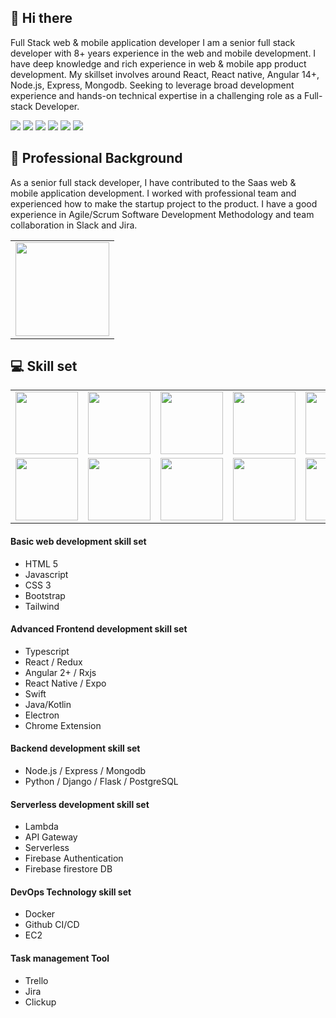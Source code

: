 ## <span class="wave">👋</span> Hi there
Full Stack web & mobile application developer
I am a senior full stack developer with 8+ years experience in the web and mobile development. I have deep knowledge and rich experience in web & mobile app product development. My skillset involves around React, React native, Angular 14+, Node.js, Express, Mongodb. Seeking to leverage broad development experience and hands-on technical expertise in a challenging role as a Full-stack Developer.

![](https://img.shields.io/badge/React-blue)  ![](https://img.shields.io/badge/React&nbsp;Native-blue) ![](https://img.shields.io/badge/Angular&nbsp;14+-blue) ![](https://img.shields.io/badge/Node.js-blue) ![](https://img.shields.io/badge/Express-blue) ![](https://img.shields.io/badge/Mongodb-blue)

## :muscle: Professional Background
As a senior full stack developer, I have contributed to the Saas web & mobile application development. I worked with professional team and experienced how to make the startup project to the product. I have a good experience in Agile/Scrum Software Development Methodology and team collaboration in Slack and Jira.

<table><tr><td>
<img  height="150px" src="https://github-readme-stats.vercel.app/api/top-langs/?username=cg-jian&layout=compact&theme=merko&count_private=true" /> 
</td></tr></table>

## :computer: Skill set
<table>
  <tr>
    <td><img src="https://cdn.iconscout.com/icon/free/png-128/react-3-1175109.png" width="100"></td>
    <td><img src="https://cdn.iconscout.com/icon/free/png-128/nodejs-2-226035.png" width="100"></td>
    <td><img src="https://cdn.iconscout.com/icon/free/png-128/vuejs-3-1175070.png" width="100"></td>
    <td><img src="https://cdn.iconscout.com/icon/free/png-128/angular-3-226070.png" width="100"></td>
    <td><img src="https://cdn.iconscout.com/icon/free/png-128/javascript-1-225993.png" width="100"></td>
    <td><img src="https://cdn.iconscout.com/icon/free/png-128/jquery-7-1175152.png" width="100"></td>
    <td><img src="https://cdn.iconscout.com/icon/free/png-128/typescript-1-1175078.png" width="100"></td>
    <td><img src="https://cdn.iconscout.com/icon/free/png-128/php-99-1175127.png" width="100"></td>
    <td><img src="https://cdn.iconscout.com/icon/free/png-128/laravel-2-1175146.png" width="100"></td>
    <td><img src="https://cdn.iconscout.com/icon/free/png-128/yii-2-1175059.png" width="100"></td>
    <td><img src="https://cdn.iconscout.com/icon/free/png-128/html5-40-1175193.png" width="100"></td>
    <td><img src="https://cdn.iconscout.com/icon/free/png-128/css3-11-1175239.png" width="100"></td>
    <td><img src="https://cdn.iconscout.com/icon/free/png-128/sass-13-1175092.png" width="100"></td>
  </tr>
  <tr>
    <td><img src="https://cdn.iconscout.com/icon/free/png-128/mongodb-4-1175139.png" width="100"></td>
    <td><img src="https://cdn.iconscout.com/icon/free/png-128/mysql-4-226026.png" width="100"></td>
    <td><img src="https://cdn.iconscout.com/icon/free/png-128/redis-6-1175105.png" width="100"></td>
    <td><img src="https://cdn.iconscout.com/icon/free/png-128/python-20-1175115.png" width="100"></td>
    <td><img src="https://cdn.iconscout.com/icon/free/png-128/django-13-1175187.png" width="100"></td>
    <td><img src="https://cdn.iconscout.com/icon/free/png-128/java-22-225997.png" width="100"></td>
    <td><img src="https://cdn.iconscout.com/icon/free/png-128/swift-21-1175088.png" width="100"></td>
    <td><img src="https://cdn.iconscout.com/icon/free/png-128/xcode-3521822-2945239.png" width="100"></td>
    <td><img src="https://cdn.iconscout.com/icon/free/png-128/c-57-1175191.png" width="100"></td>
    <td><img src="https://cdn.iconscout.com/icon/free/png-128/c-4-226082.png" width="100"></td>
    <td><img src="https://cdn.iconscout.com/icon/free/png-128/bootstrap-226077.png" width="100"></td>
    <td><img src="https://cdn.iconscout.com/icon/free/png-128/git-18-1175219.png" width="100"></td>
    <td><img src="https://cdn.iconscout.com/icon/free/png-128/docker-13-1175230.png" width="100"></td>
  </tr>
</table>

#### Basic web development skill set
- HTML 5
- Javascript
- CSS 3
- Bootstrap
- Tailwind

#### Advanced Frontend development skill set
- Typescript
- React / Redux
- Angular 2+ / Rxjs
- React Native / Expo
- Swift
- Java/Kotlin
- Electron
- Chrome Extension

#### Backend development skill set
- Node.js / Express / Mongodb
- Python / Django / Flask / PostgreSQL

#### Serverless development skill set
- Lambda
- API Gateway
- Serverless
- Firebase Authentication
- Firebase firestore DB

#### DevOps Technology skill set
- Docker
- Github CI/CD
- EC2

#### Task management Tool
- Trello
- Jira
- Clickup


<!--
**LOMFM/LOMFM** is a ✨ _special_ ✨ repository because its `README.md` (this file) appears on your GitHub profile.

Here are some ideas to get you started:

- 🔭 I’m currently working on ...
- 🌱 I’m currently learning ...
- 👯 I’m looking to collaborate on ...
- 🤔 I’m looking for help with ...
- 💬 Ask me about ...
- 📫 How to reach me: ...
- 😄 Pronouns: ...
- ⚡ Fun fact: ...
-->
